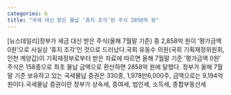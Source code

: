 ```yaml
---
categories: b
title: "국세 대신 받은 물납 ‘휴지 조각’된 주식 2858억 원"
---
```

[뉴스데일리]정부가 세금 대신 받은 주식(올해 7월말 기준) 중 2,858억 원이 ‘평가금액 0원’으로 사실상 ‘휴지 조각’인 것으로 드러났다.국회 유동수 의원(국회 기획재정위원회, 인천 계양갑)이 기획재정부로부터 받은 자료에 따르면 올해 7월말 기준 ‘평가금액 0원’ 주식은 158종으로 최초 물납 금액으로 환산하면 2858억 원에 달했다. 정부가 올해 7월말 기준 보유하고 있는 국세물납 증권은 330종, 1,978만6,000주, 금액으로는 9,194억 원이다.국세물납 증권이란 정부가 상속세, 증여세, 법인세, 소득세, 종합부동산세